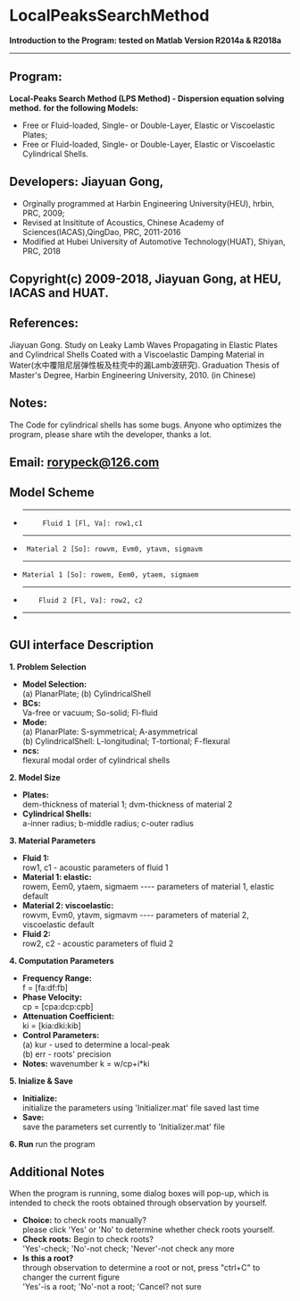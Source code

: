 #                                   LocalPeaksSearchMethod
  **Introduction to the Program: tested on Matlab Version R2014a & R2018a**
**********************************************************************************
## Program: 
   **Local-Peaks Search Method (LPS Method) - Dispersion equation solving method.**
   **for the following Models:**
*  Free or Fluid-loaded, Single- or Double-Layer, Elastic or Viscoelastic Plates;
*  Free or Fluid-loaded, Single- or Double-Layer, Elastic or Viscoelastic Cylindrical Shells.

## Developers: Jiayuan Gong,
*  Orginally programmed at Harbin Engineering University(HEU), hrbin, PRC, 2009;
*  Revised at Insititute of Acoustics, Chinese Academy of Sciences(IACAS),QingDao, PRC, 2011-2016
*  Modified at Hubei University of Automotive Technology(HUAT), Shiyan, PRC, 2018

## Copyright(c) 2009-2018, Jiayuan Gong, at HEU, IACAS and HUAT.

## References: 
Jiayuan Gong. Study on Leaky Lamb Waves Propagating in Elastic Plates
and Cylindrical Shells Coated with a Viscoelastic Damping Material in Water(水中覆阻尼层弹性板及柱壳中的漏Lamb波研究). 
Graduation Thesis of Master's Degree, Harbin Engineering University, 2010. (in Chinese)

## Notes:  
The Code for cylindrical shells has some bugs. Anyone who optimizes
the program, please share wtih the developer, thanks a lot.

## Email: rorypeck@126.com

 ## Model Scheme
* -----------------------------------------------------------------
           Fluid 1 [Fl, Va]: row1,c1
* -----------------------------------------------------------------
       Material 2 [So]: rowvm, Evm0, ytavm, sigmavm      
*  ----------------------------------------------------------------
       Material 1 [So]: rowem, Eem0, ytaem, sigmaem
*  ----------------------------------------------------------------
           Fluid 2 [Fl, Va]: row2, c2
* -----------------------------------------------------------------

## GUI interface Description
**1. Problem Selection**
*  **Model Selection:**     
    (a) PlanarPlate; (b) CylindricalShell
*  **BCs:**    
    Va-free or vacuum; So-solid; Fl-fluid
*  **Mode:**    
    (a) PlanarPlate: S-symmetrical; A-asymmetrical    
    (b) CylindricalShell: L-longitudinal; T-tortional; F-flexural
*  **ncs:**    
    flexural modal order of cylindrical shells
	
**2. Model Size**
*  **Plates:**    
    dem-thickness of material 1;    dvm-thickness of material 2
*  **Cylindrical Shells:**    
    a-inner radius;    b-middle radius;    c-outer radius

**3. Material Parameters**
*  **Fluid 1:**    
    row1, c1 - acoustic parameters of fluid 1
*  **Material 1: elastic:**    
    rowem, Eem0, ytaem, sigmaem ---- parameters of material 1, elastic default
*  **Material 2: viscoelastic:**    
    rowvm, Evm0, ytavm, sigmavm ---- parameters of material 2, viscoelastic default
*  **Fluid 2:**    
    row2, c2 - acoustic parameters of fluid 2

**4. Computation Parameters**
*   **Frequency Range:**     
     f = [fa:df:fb]
*   **Phase Velocity:**    
     cp = [cpa:dcp:cpb]
*   **Attenuation Coefficient:**    
     ki = [kia:dki:kib]
*   **Control Parameters:**    
    (a) kur - used to determine a local-peak    
    (b) err - roots' precision
* **Notes:** wavenumber k = w/cp+i*ki

**5. Inialize & Save**
*  **Initialize:**    
     initialize the parameters using 'Initializer.mat' file saved last time
*  **Save:**    
     save the parameters set currently to 'Initializer.mat' file
	 
**6. Run**
  run the program
  

## Additional Notes
  When the program is running, some dialog boxes will pop-up, which is intended to 
  check the roots obtained through observation by yourself. 
*  **Choice:** to check roots manually?    
      please click 'Yes' or 'No' to determine whether check roots yourself.
*  **Check roots:** Begin to check roots?     
      'Yes'-check; 'No'-not check; 'Never'-not check any more
*  **Is this a root?**     
     through observation to determine a root or not, press "ctrl+C" to changer the current figure    
          'Yes'-is a root; 'No'-not a root; 'Cancel? not sure

